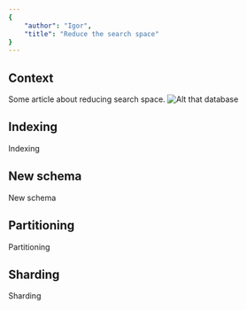 ```yaml
---
{
    "author": "Igor",
    "title": "Reduce the search space"
}
---
```

## Context

Some article about reducing search space.
![Alt that database](/postgres.png "Postgres")


## Indexing

Indexing

## New schema

New schema

## Partitioning

Partitioning

## Sharding

Sharding
